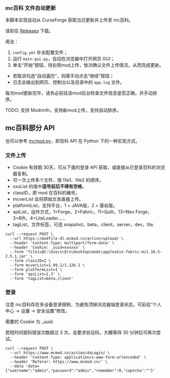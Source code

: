 ### mc百科 文件自动更新

本脚本实现自动从 CurseForge 获取当日更新并上传至 mc百科。

请前往 [Releases](https://github.com/sxjeru/Utility-Scripts/releases/tag/1.0) 下载。

用法：
1. `config.yml` 补全配置文件；
2. 运行 `main-gui.py`，自动在浏览器中打开网页 GUI；
3. 单击“开始”按钮，待右侧mod上传，依次确认文件上传情况，从而完成更新。

- 若取消勾选“自动遍历”，则需手动点击“继续”按钮；
- 日志会输出到网页、控制台以及目录中的 `app.log` 文件。

每次mod更新完毕，请务必前往该mod后台检查文件信息是否正确，并手动排序。

TODO: 支持 Modrinth，支持新mod上传，支持自动排序。

## mc百科部分 API

也可以参考 [mcmod.py](https://github.com/sxjeru/Utility-Scripts/blob/main/mcmod-auto-uploader/withGUI/mcmod.py)，即百科 API 在 Python 下的一种实现方式。

### 文件上传
- Cookie 有效期 30天，可从下面的登录 API 获取，或直接从已登录百科的浏览器复制。
- 可一次上传多个文件，按 file1、file2 的顺序。
- xxxList 的值中**逗号前后不得有空格**。
- classID，即 mod 在百科的编号。
- mcverList 会将原始文本直接上传。
- platformList，支持平台，1 = JAVA版，2 = 基岩版。
- apiList，运作方式，1=Forge，2=Fabric，11=Quilt，13=Neo Forge，3=Rift，4=LiteLoader……
- tagList，文件标签，可选 snapshot，beta，client，server，dev，lite.

```Shell
curl --request POST \
  --url https://modfile-dl.mcmod.cn/action/upload/ \
  --header 'Content-Type: multipart/form-data' \
  --header 'Cookie: _uuid=xxxxxx' \
  --form 'file1=@C:\Users\Eru\Desktop\mods\appleskin-fabric-mc1.16.5-2.5.1.jar' \
  --form classID=2 \
  --form mcverList=1.99.1/1.126.1 \
  --form platformList=1 \
  --form 'apiList=1,3' \
  --form 'tagList=beta,client'
```

### 登录
注意 mc百科存在多设备登录限制，为避免顶掉浏览器端登录状态，可前往“个人中心 -> 设置 -> 安全设置”修改。

需要的 Cookie 为 _uuid.

若短时间密码错误次数超过 3 次，会要求验证码，大概等待 30 分钟后可再次尝试。

```Shell
curl --request POST \
  --url https://www.mcmod.cn/action/doLogin/ \
  --header 'Content-Type: application/x-www-form-urlencoded' \
  --header 'Referer: https://www.mcmod.cn/' \
  --data 'data={"username":"admin","password":"admin","remember":0,"captcha":""}'
```
